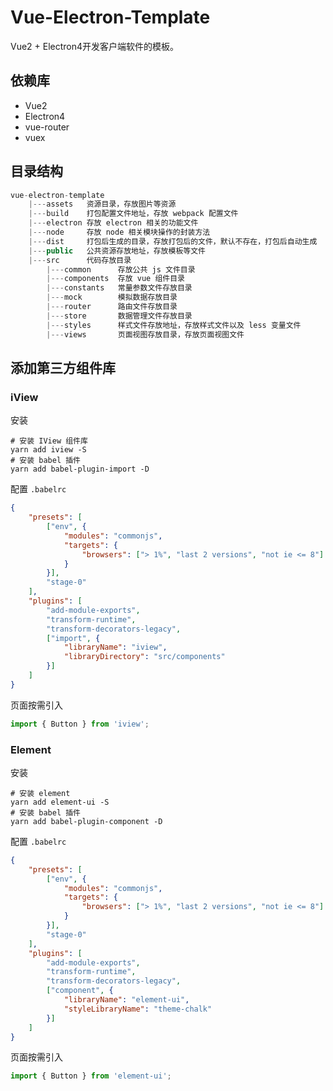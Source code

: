# Vue-Electron-Template

Vue2 + Electron4开发客户端软件的模板。

## 依赖库

- Vue2
- Electron4
- vue-router
- vuex

## 目录结构

```javascript
vue-electron-template
    |---assets   资源目录，存放图片等资源
    |---build    打包配置文件地址，存放 webpack 配置文件
    |---electron 存放 electron 相关的功能文件
    |---node     存放 node 相关模块操作的封装方法
    |---dist     打包后生成的目录，存放打包后的文件，默认不存在，打包后自动生成
    |---public   公共资源存放地址，存放模板等文件
    |---src      代码存放目录
        |---common      存放公共 js 文件目录
        |---components  存放 vue 组件目录
        |---constants   常量参数文件存放目录
        |---mock        模拟数据存放目录
        |---router      路由文件存放目录
        |---store       数据管理文件存放目录
        |---styles      样式文件存放地址，存放样式文件以及 less 变量文件
        |---views       页面视图存放目录，存放页面视图文件
```

## 添加第三方组件库

### iView

安装

```shell
# 安装 IView 组件库
yarn add iview -S
# 安装 babel 插件
yarn add babel-plugin-import -D
```

配置 `.babelrc`

```json
{
    "presets": [
        ["env", {
            "modules": "commonjs",
            "targets": {
                "browsers": ["> 1%", "last 2 versions", "not ie <= 8"]
            }
        }],
        "stage-0"
    ],
    "plugins": [
        "add-module-exports",
        "transform-runtime",
        "transform-decorators-legacy",
        ["import", {
            "libraryName": "iview",
            "libraryDirectory": "src/components"
        }]
    ]
}
```

页面按需引入

```javascript
import { Button } from 'iview';
```

### Element

安装

```shell
# 安装 element
yarn add element-ui -S
# 安装 babel 插件
yarn add babel-plugin-component -D
```

配置 `.babelrc`

```json
{
    "presets": [
        ["env", {
            "modules": "commonjs",
            "targets": {
                "browsers": ["> 1%", "last 2 versions", "not ie <= 8"]
            }
        }],
        "stage-0"
    ],
    "plugins": [
        "add-module-exports",
        "transform-runtime",
        "transform-decorators-legacy",
        ["component", {
            "libraryName": "element-ui",
            "styleLibraryName": "theme-chalk"
        }]
    ]
}
```

页面按需引入

```javascript
import { Button } from 'element-ui';
```
